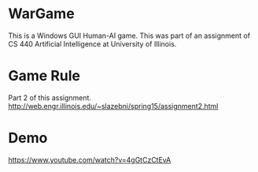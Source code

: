 # WarGame
This is a Windows GUI Human-AI game. This was part of an assignment of CS 440 Artificial Intelligence at University of Illinois. 

# Game Rule

Part 2 of this assignment.
http://web.engr.illinois.edu/~slazebni/spring15/assignment2.html

# Demo
https://www.youtube.com/watch?v=4gGtCzCtEvA
